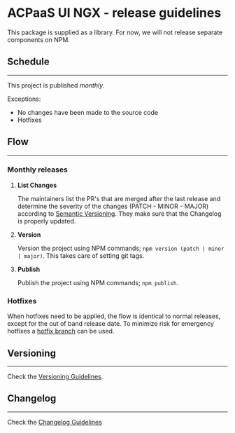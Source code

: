# ACPaaS UI NGX - release guidelines

This package is supplied as a library.
For now, we will not release separate components on NPM.

## Schedule

---

This project is published *monthly*.

Exceptions:

* No changes have been made to the source code
* Hotfixes

## Flow

---

### Monthly releases

1. **List Changes**

   The maintainers list the PR's that are merged after the last release and determine the severity of the changes (PATCH - MINOR - MAJOR) according to [Semantic Versioning](https://semver.org/). They make sure that the Changelog is properly updated.

2. **Version**

   Version the project using NPM commands; `npm version (patch | minor | major)`. This takes care of setting git tags.

3. **Publish**

   Publish the project using NPM commands; `npm publish`.

### Hotfixes

When hotfixes need to be applied, the flow is identical to normal releases, except for the out of band release date. To minimize risk for emergency hotfixes a [hotfix branch](./VERSIONING.md#hotfixes) can be used.

## Versioning

---

Check the [Versioning Guidelines](./VERSIONING.md).

## Changelog

---

Check the [Changelog Guidelines](./CHANGELOG.md)